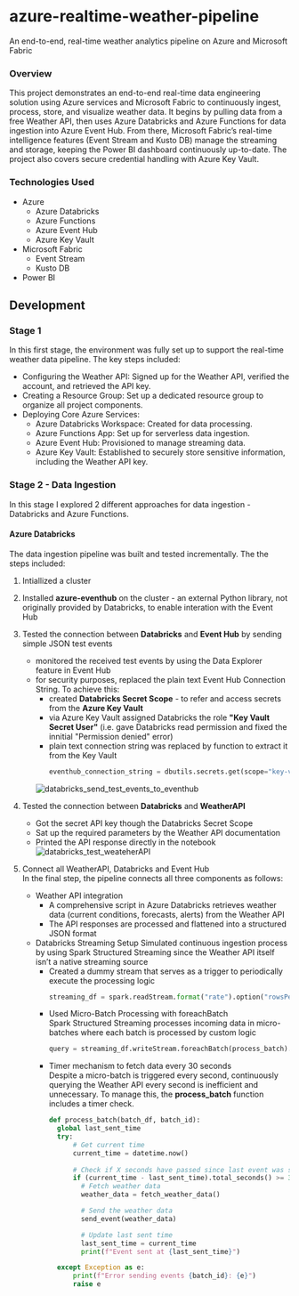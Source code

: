 # azure-realtime-weather-pipeline
An end-to-end, real-time weather analytics pipeline on Azure and Microsoft Fabric

### Overview
This project demonstrates an end-to-end real-time data engineering solution using Azure services and Microsoft Fabric to continuously ingest, process, store, and visualize weather data. It begins by pulling data from a free Weather API, then uses Azure Databricks and Azure Functions for data ingestion into Azure Event Hub. From there, Microsoft Fabric’s real-time intelligence features (Event Stream and Kusto DB) manage the streaming and storage, keeping the Power BI dashboard continuously up-to-date. The project also covers secure credential handling with Azure Key Vault.

### Technologies Used

- Azure
  - Azure Databricks
  - Azure Functions
  - Azure Event Hub
  - Azure Key Vault
- Microsoft Fabric
  - Event Stream
  - Kusto DB
- Power BI

## Development

### Stage 1
In this first stage, the environment was fully set up to support the real-time weather data pipeline. The key steps included:

- Configuring the Weather API: Signed up for the Weather API, verified the account, and retrieved the API key.
- Creating a Resource Group: Set up a dedicated resource group to organize all project components.
- Deploying Core Azure Services:
  - Azure Databricks Workspace: Created for data processing.
  - Azure Functions App: Set up for serverless data ingestion.
  - Azure Event Hub: Provisioned to manage streaming data.
  - Azure Key Vault: Established to securely store sensitive information, including the Weather API key.

 ### Stage 2 - Data Ingestion
 In this stage I explored 2 different approaches for data ingestion - Databricks and Azure Functions.

 #### Azure Databricks
 The data ingestion pipeline was built and tested incrementally. The the steps included:
 1. Intiallized a cluster
 2. Installed **azure-eventhub** on the cluster - an external Python library, not originally provided by Databricks, to enable interation with the Event Hub
 3. Tested the connection between **Databricks** and **Event Hub** by sending simple JSON test events
      - monitored the received test events by using the Data Explorer feature in Event Hub
      - for security purposes, replaced the plain text Event Hub Connection String. To achieve this: 
        - created **Databricks Secret Scope** - to refer and access secrets from the **Azure Key Vault**
        - via Azure Key Vault assigned Databricks the role **"Key Vault Secret User"** (i.e. gave Databricks read permission and fixed the innitial "Permission denied" error)
        - plain text connection string was replaced by function to extract it from the Key Vault 
           ```python
          eventhub_connection_string = dbutils.secrets.get(scope="key-vault-scope", key="eventhub-connection-string")
          ```
        ![databricks_send_test_events_to_eventhub](https://github.com/user-attachments/assets/8f7ec1fa-7a74-496d-940f-8e7838202987)
    
   
   4. Tested the connection between **Databricks** and **WeatherAPI**
      - Got the secret API key though the Databricks Secret Scope
      - Sat up the required parameters by the Weather API documentation
      - Printed the API response directly in the notebook 
        ![databricks_test_weateherAPI](https://github.com/user-attachments/assets/6578245d-22f3-4faa-9928-0d7d9f80c9ef)
   
   
   5. Connect all WeatherAPI, Databricks and Event Hub  
      In the final step, the pipeline connects all three components as follows:
      - Weather API integration
        - A comprehensive script in Azure Databricks retrieves weather data (current conditions, forecasts, alerts) from the Weather API
        - The API responses are processed and flattened into a structured JSON format
      - Databricks Streaming Setup
        Simulated continuous ingestion process by using Spark Structured Streaming since the Weather API itself isn’t a native streaming source
        - Created a dummy stream that serves as a trigger to periodically execute the processing logic
          ```python
          streaming_df = spark.readStream.format("rate").option("rowsPerSecond", 1).load()
          ```
        - Used Micro-Batch Processing with foreachBatch  
          Spark Structured Streaming processes incoming data in micro-batches where each batch is processed by custom logic
          ```python
          query = streaming_df.writeStream.foreachBatch(process_batch).start()
          ```
        - Timer mechanism to fetch data every 30 seconds  
          Despite a micro-batch is triggered every second, continuously querying the Weather API every second is inefficient and unnecessary. To manage this, the **process_batch** function includes a timer check.
          ```python
          def process_batch(batch_df, batch_id):
            global last_sent_time
            try:
                # Get current time
                current_time = datetime.now()
                
                # Check if X seconds have passed since last event was sent
                if (current_time - last_sent_time).total_seconds() >= 30:
                  # Fetch weather data
                  weather_data = fetch_weather_data()
          
                  # Send the weather data 
                  send_event(weather_data)
          
                  # Update last sent time
                  last_sent_time = current_time
                  print(f"Event sent at {last_sent_time}")
          
            except Exception as e:
                print(f"Error sending events {batch_id}: {e}")
                raise e 
          ``` 
         





